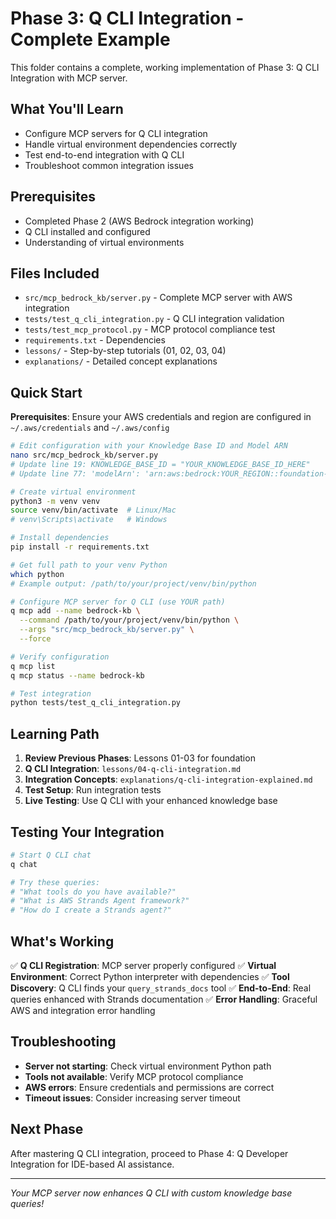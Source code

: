 # Phase 3: Q CLI Integration - Complete Example

This folder contains a complete, working implementation of Phase 3: Q CLI Integration with MCP server.

## What You'll Learn
- Configure MCP servers for Q CLI integration
- Handle virtual environment dependencies correctly
- Test end-to-end integration with Q CLI
- Troubleshoot common integration issues

## Prerequisites
- Completed Phase 2 (AWS Bedrock integration working)
- Q CLI installed and configured
- Understanding of virtual environments

## Files Included
- `src/mcp_bedrock_kb/server.py` - Complete MCP server with AWS integration
- `tests/test_q_cli_integration.py` - Q CLI integration validation
- `tests/test_mcp_protocol.py` - MCP protocol compliance test
- `requirements.txt` - Dependencies
- `lessons/` - Step-by-step tutorials (01, 02, 03, 04)
- `explanations/` - Detailed concept explanations

## Quick Start
**Prerequisites**: Ensure your AWS credentials and region are configured in `~/.aws/credentials` and `~/.aws/config`

```bash
# Edit configuration with your Knowledge Base ID and Model ARN
nano src/mcp_bedrock_kb/server.py
# Update line 19: KNOWLEDGE_BASE_ID = "YOUR_KNOWLEDGE_BASE_ID_HERE"
# Update line 77: 'modelArn': 'arn:aws:bedrock:YOUR_REGION::foundation-model/YOUR_MODEL_ID'

# Create virtual environment
python3 -m venv venv
source venv/bin/activate  # Linux/Mac
# venv\Scripts\activate   # Windows

# Install dependencies
pip install -r requirements.txt

# Get full path to your venv Python
which python
# Example output: /path/to/your/project/venv/bin/python

# Configure MCP server for Q CLI (use YOUR path)
q mcp add --name bedrock-kb \
  --command /path/to/your/project/venv/bin/python \
  --args "src/mcp_bedrock_kb/server.py" \
  --force

# Verify configuration
q mcp list
q mcp status --name bedrock-kb

# Test integration
python tests/test_q_cli_integration.py
```

## Learning Path
1. **Review Previous Phases**: Lessons 01-03 for foundation
2. **Q CLI Integration**: `lessons/04-q-cli-integration.md`
3. **Integration Concepts**: `explanations/q-cli-integration-explained.md`
4. **Test Setup**: Run integration tests
5. **Live Testing**: Use Q CLI with your enhanced knowledge base

## Testing Your Integration
```bash
# Start Q CLI chat
q chat

# Try these queries:
# "What tools do you have available?"
# "What is AWS Strands Agent framework?"
# "How do I create a Strands agent?"
```

## What's Working
✅ **Q CLI Registration**: MCP server properly configured
✅ **Virtual Environment**: Correct Python interpreter with dependencies
✅ **Tool Discovery**: Q CLI finds your `query_strands_docs` tool
✅ **End-to-End**: Real queries enhanced with Strands documentation
✅ **Error Handling**: Graceful AWS and integration error handling

## Troubleshooting
- **Server not starting**: Check virtual environment Python path
- **Tools not available**: Verify MCP protocol compliance
- **AWS errors**: Ensure credentials and permissions are correct
- **Timeout issues**: Consider increasing server timeout

## Next Phase
After mastering Q CLI integration, proceed to Phase 4: Q Developer Integration for IDE-based AI assistance.

---
*Your MCP server now enhances Q CLI with custom knowledge base queries!*
